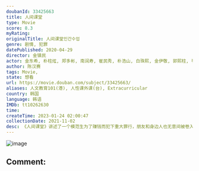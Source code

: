```yaml
---
doubanId: 33425663
title: 人间课堂
type: Movie
score: 8.3
myRating: 
originalTitle: 人间课堂인간수업
genre: 剧情, 犯罪
datePublished: 2020-04-29
director: 金镇民
actor: 金东希, 朴柱炫, 郑多彬, 南润寿, 崔民秀, 朴浩山, 白珠熙, 金伊敬, 郭熙柱, 李承宇, 陈慧沅, 郭义贤, 金亚锡, 刘智延, 徐艺华, 朴赫权, 金汝珍, 林基雄, 沈利煐, 禹多菲, 延宝拉
author: 陈汉赛
tags: Movie, 
state: 想看
url: https://movie.douban.com/subject/33425663/
aliases: 人文教育101(港), 人性课外课(台), Extracurricular
country: 韩国
language: 韩语
IMDb: tt10262630
time: 
createTime: 2023-01-24 02:00:47
collectionDate: 2021-11-02
desc: 《人间课堂》讲述了一个模范生为了赚钱而犯下重大罪行，朋友和身边人也无意间被卷入这一犯罪中而引发的矛盾和事件，以及丧失人性的故事。金东熙饰演一心想筹措大学学费而做出错误选择的高中生志秀一角。郑多彬饰...
---
```


![image](p2602912822.jpg)

Comment: 
---

